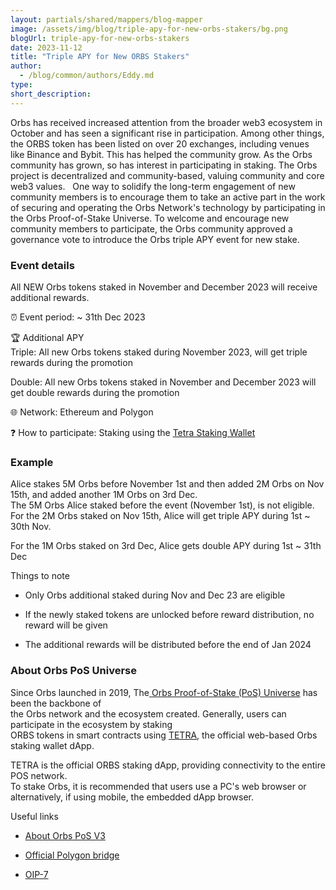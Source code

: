 ```yaml
---
layout: partials/shared/mappers/blog-mapper
image: /assets/img/blog/triple-apy-for-new-orbs-stakers/bg.png
blogUrl: triple-apy-for-new-orbs-stakers
date: 2023-11-12
title: "Triple APY for New ORBS Stakers"
author:
  - /blog/common/authors/Eddy.md
type:
short_description: 
---
```



Orbs has received increased attention from the broader web3 ecosystem in October and has seen a significant rise in participation. Among other things, the ORBS token has been listed on over 20 exchanges, including venues like Binance and Bybit. This has helped the community grow. As the Orbs community has grown, so has interest in participating in staking. The Orbs project is decentralized and community-based, valuing community and core web3 values.   One way to solidify the long-term engagement of new community members is to encourage them to take an active part in the work of securing and operating the Orbs Network's technology by participating in the Orbs Proof-of-Stake Universe. To welcome and encourage new community members to participate, the Orbs community approved a governance vote to introduce the Orbs triple APY event for new stake.

### Event details

All NEW Orbs tokens staked in November and December 2023 will receive additional rewards.

⏰ Event period: ~ 31th Dec 2023 

🏆 Additional APY\
Triple: All new Orbs tokens staked during November 2023, will get triple rewards during the promotion

Double: All new Orbs tokens staked in November and December 2023 will get double rewards during the promotion

🌐 Network: Ethereum and Polygon

❓  How to participate: Staking using the [Tetra Staking Wallet](https://staking.orbs.network/#/)

### Example

Alice stakes 5M Orbs before November 1st and then added 2M Orbs on Nov 15th, and added another 1M Orbs on 3rd Dec.\
The 5M Orbs Alice staked before the event (November 1st), is not eligible.\
For the 2M Orbs staked on Nov 15th, Alice will get triple APY during 1st ~ 30th Nov.

For the 1M Orbs staked on 3rd Dec, Alice gets double APY during 1st ~ 31th Dec

Things to note

-   Only Orbs additional staked during Nov and Dec 23 are eligible 

-   If the newly staked tokens are unlocked before reward distribution, no reward will be given

-   The additional rewards will be distributed before the end of Jan 2024


### About Orbs PoS Universe

Since Orbs launched in 2019, The[ Orbs Proof-of-Stake (PoS) Universe](https://www.orbs.com/pos/) has been the backbone of\
the Orbs network and the ecosystem created. Generally, users can participate in the ecosystem by staking\
ORBS tokens in smart contracts using [TETRA](https://status.orbs.network/), the official web-based Orbs staking wallet dApp.

TETRA is the official ORBS staking dApp, providing connectivity to the entire POS network.\
To stake Orbs, it is recommended that users use a PC's web browser or alternatively, if using mobile, the embedded dApp browser. 

Useful links

-   [About Orbs PoS V3](https://www.orbs.com/pos/)

-   [Official Polygon bridge](https://wallet.polygon.technology/?redirectOnConnect=%2FzkEVM-Bridge%2Fbridge)

-   [OIP-7](https://www.orbs.com/orbs-staking-promotion/)
